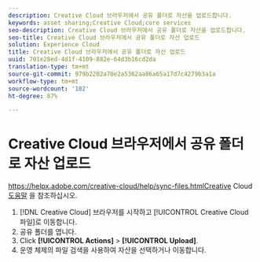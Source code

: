 ```yaml
---
description: Creative Cloud 브라우저에서 공유 폴더로 자산을 업로드합니다.
keywords: asset sharing;Creative Cloud;core services
seo-description: Creative Cloud 브라우저에서 공유 폴더로 자산을 업로드합니다.
seo-title: Creative Cloud 브라우저에서 공유 폴더로 자산 업로드
solution: Experience Cloud
title: Creative Cloud 브라우저에서 공유 폴더로 자산 업로드
uuid: 701e28ed-4d1f-4109-882e-64d3b16cd2da
translation-type: tm+mt
source-git-commit: 979b2202a70e2a5362aa86a65a17d7c4279b3a1a
workflow-type: tm+mt
source-wordcount: '102'
ht-degree: 87%

---
```



# Creative Cloud 브라우저에서 공유 폴더로 자산 업로드

https://helpx.adobe.com/creative-cloud/help/sync-files.htmlCreative Cloud [도움말](https://helpx.adobe.com/kr/creative-cloud/help/sync-files.html) 을 참조하십시오.

1. [!DNL Creative Cloud] 브라우저를 시작하고 [!UICONTROL Creative Cloud 파일]로 이동합니다.
1. 공유 폴더를 엽니다.
1. Click **[!UICONTROL Actions]** > **[!UICONTROL Upload]**.
1. 운영 체제의 파일 검색을 사용하여 자산을 선택하거나 이동합니다.
